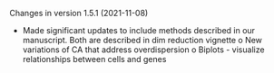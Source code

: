 Changes in version 1.5.1 (2021-11-08)
+ Made significant updates to include methods described in our manuscript. Both are described in dim reduction vignette
  o New variations of CA that address overdispersion
  o Biplots - visualize relationships between cells and genes
  